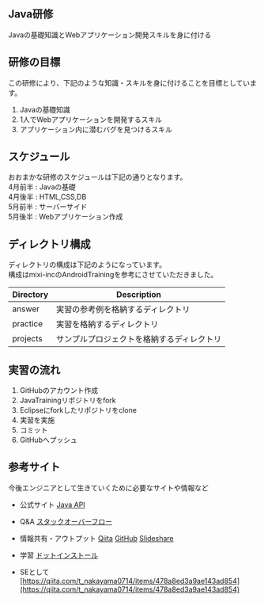 ## Java研修
Javaの基礎知識とWebアプリケーション開発スキルを身に付ける

## 研修の目標
この研修により、下記のような知識・スキルを身に付けることを目標としています。

1. Javaの基礎知識
2. 1人でWebアプリケーションを開発するスキル
3. アプリケーション内に潜むバグを見つけるスキル

## スケジュール
おおまかな研修のスケジュールは下記の通りとなります。  
4月前半 : Javaの基礎  
4月後半 : HTML,CSS,DB  
5月前半 : サーバーサイド   
5月後半 : Webアプリケーション作成  

## ディレクトリ構成
ディレクトリの構成は下記のようになっています。  
構成はmixi-incのAndroidTrainingを参考にさせていただきました。

| Directory | Description |
|-----------|-------------|
|answer| 実習の参考例を格納するディレクトリ|
|practice| 実習を格納するディレクトリ|
|projects| サンプルプロジェクトを格納するディレクトリ|

## 実習の流れ
1. GitHubのアカウント作成
2. JavaTrainingリポジトリをfork
3. Eclipseにforkしたリポジトリをclone
4. 実習を実施
5. コミット
6. GitHubへプッシュ

## 参考サイト
今後エンジニアとして生きていくために必要なサイトや情報など

* 公式サイト
[Java API](https://docs.oracle.com/javase/jp/8/docs/api/)

* Q&A
[スタックオーバーフロー](https://ja.stackoverflow.com/)

* 情報共有・アウトプット
[Qiita](https://qiita.com/)
[GitHub](https://github.com/)
[Slideshare](https://www.slideshare.net/)

* 学習
[ドットインストール](https://dotinstall.com/)

* SEとして
[https://qiita.com/t_nakayama0714/items/478a8ed3a9ae143ad854](https://qiita.com/t_nakayama0714/items/478a8ed3a9ae143ad854)